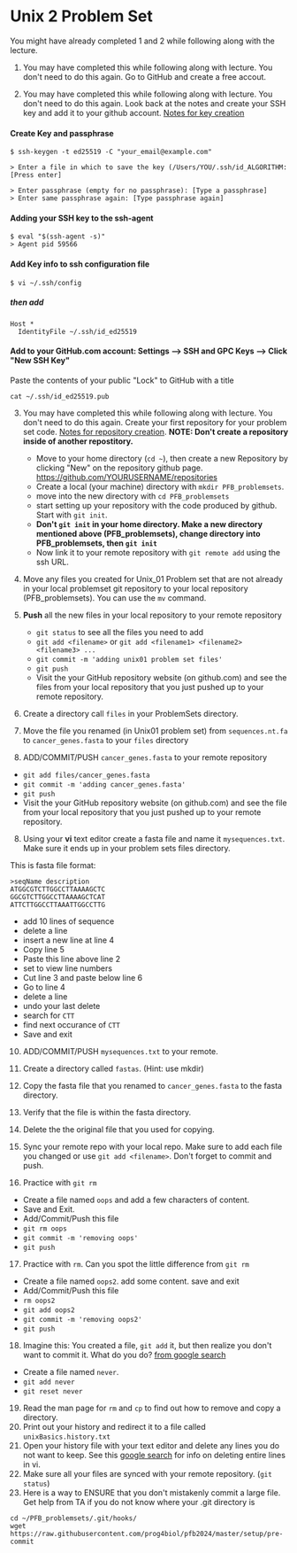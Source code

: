 # Unix 2 Problem Set

You might have already completed 1 and 2 while following along with the lecture.

1. You may have completed this while following along with lecture. You don't need to do this again. Go to GitHub and create a free accout.

2. You may have completed this while following along with lecture. You don't need to do this again. Look back at the notes and create your SSH key and add it to your github account.
   [Notes for key creation](https://github.com/prog4biol/pfb2024/blob/master/unix.md#generating-a-new-ssh-key)
 
 #### Create Key and passphrase
```
$ ssh-keygen -t ed25519 -C "your_email@example.com"
```

```
> Enter a file in which to save the key (/Users/YOU/.ssh/id_ALGORITHM: [Press enter]
```

```
> Enter passphrase (empty for no passphrase): [Type a passphrase]
> Enter same passphrase again: [Type passphrase again]
```

#### Adding your SSH key to the ssh-agent
```
$ eval "$(ssh-agent -s)"
> Agent pid 59566
```

#### Add Key info to ssh configuration file
```
$ vi ~/.ssh/config
```
##### then add
```
Host *
  IdentityFile ~/.ssh/id_ed25519
```

#### Add to your GitHub.com account: Settings --> SSH and GPC Keys --> Click "New SSH Key"
Paste the contents of your public "Lock" to GitHub with a title
```
cat ~/.ssh/id_ed25519.pub
```

3. You may have completed this while following along with lecture. You don't need to do this again.
   Create your first repository for your problem set code. [Notes for repository creation](https://github.com/prog4biol/pfb2024/blob/master/unix.md#git-for-beginners).
   **NOTE: Don't create a repository inside of another repostitory.**
   - Move to your home directory (`cd ~`), then create a new Repository by clicking "New" on the repository github page. https://github.com/YOURUSERNAME/repositories 
   - Create a local (your machine) directory with `mkdir PFB_problemsets`.  
   - move into the new directory with `cd PFB_problemsets` 
   - start setting up your repository with the code produced by github. Start with `git init`. 
   - **Don't `git init` in your home directory. Make a new directory mentioned above (PFB_problemsets), change directory into PFB_problemsets, then `git init`** 
   - Now link it to your remote repository with `git remote add` using the ssh URL.
   

3. Move any files you created for Unix_01 Problem set that are not already in your local problemset git repository to your local repository (PFB_problemsets). You can use the `mv` command.

4. **Push** all the new files in your local repository to your remote repository
   - `git status` to see all the files you need to add
   - `git add <filename>`  or  `git add <filename1> <filename2> <filename3> ...`  
   - `git commit -m 'adding unix01 problem set files'`
   - `git push`
   - Visit the your GitHub repository website (on github.com) and see the files from your local repository that you just pushed up to your remote repository.



5. Create a directory call `files` in your ProblemSets directory. 

6. Move the file you renamed (in Unix01 problem set) from `sequences.nt.fa` to `cancer_genes.fasta` to your `files` directory

7. ADD/COMMIT/PUSH `cancer_genes.fasta` to your remote repository
  - `git add files/cancer_genes.fasta`
  - `git commit -m 'adding cancer_genes.fasta'`
  - `git push`
  - Visit the your GitHub repository website (on github.com) and see the file from your local repository that you just pushed up to your remote repository.

8. Using your **vi** text editor create a fasta file and name it `mysequences.txt`. Make sure it ends up in your problem sets files directory.

This is fasta file format:
```
>seqName description
ATGGCGTCTTGGCCTTAAAAGCTC
GGCGTCTTGGCCTTAAAAGCTCAT
ATTCTTGGCCTTAAATTGGCCTTG
```
  - add 10 lines of sequence
  - delete a line
  - insert a new line at line 4
  - Copy line 5
  - Paste this line above line 2
  - set to view line numbers
  - Cut line 3 and paste below line 6
  - Go to line 4
  - delete a line
  - undo your last delete
  - search for `CTT`
  - find next occurance of `CTT`
  - Save and exit


10. ADD/COMMIT/PUSH `mysequences.txt` to your remote.


11. Create a directory called `fastas`.     (Hint: use mkdir)
12. Copy the fasta file that you renamed to `cancer_genes.fasta` to the fasta directory.
13. Verify that the file is within the fasta directory.  
14. Delete the the original file that you used for copying.  
15. Sync your remote repo with your local repo. Make sure to add each file you changed or use `git add <filename>`. Don't forget to commit and push.
16. Practice with `git rm`
  - Create a file named `oops` and add a few characters of content.
  - Save and Exit. 
  - Add/Commit/Push this file 
  - `git rm oops` 
  - `git commit -m 'removing oops'`
  - `git push`
17. Practice with `rm`. Can you spot the little difference from `git rm`
  - Create a file named `oops2`. add some content. save and exit
  - Add/Commit/Push this file
  - `rm oops2`
  - `git add oops2`
  - `git commit -m 'removing oops2'`
  - `git push`
18. Imagine this: You created a file, `git add` it, but then realize you don't want to commit it. What do you do? [from google search](https://stackoverflow.com/questions/348170/how-do-i-undo-git-add-before-commit)
  - Create a file named `never`. 
  - `git add never`
  - `git reset never`
19. Read the man page for `rm` and `cp` to find out how to remove and copy a directory.
20. Print out your history and redirect it to a file called `unixBasics.history.txt`
21. Open your history file with your text editor and delete any lines you do not want to keep. See this [google search](https://www.google.com/search?rlz=1C5CHFA_enUS596US596&q=vi+delete+entire+line&oq=vi+delete+entire+line&gs_l=psy-ab.3..0j0i5i30k1.28765.29854.0.30351.7.6.0.0.0.0.186.526.0j3.3.0....0...1.1.64.psy-ab..5.2.362...0i13k1j0i7i5i30k1.0.Ub2zfH_lp_o) for info on deleting entire lines in vi.
22. Make sure all your files are synced with your remote repository. (`git status`)
23. Here is a way to ENSURE that you don't mistakenly commit a large file. Get help from TA if you do not know where your .git directory is
```
cd ~/PFB_problemsets/.git/hooks/
wget https://raw.githubusercontent.com/prog4biol/pfb2024/master/setup/pre-commit
```
